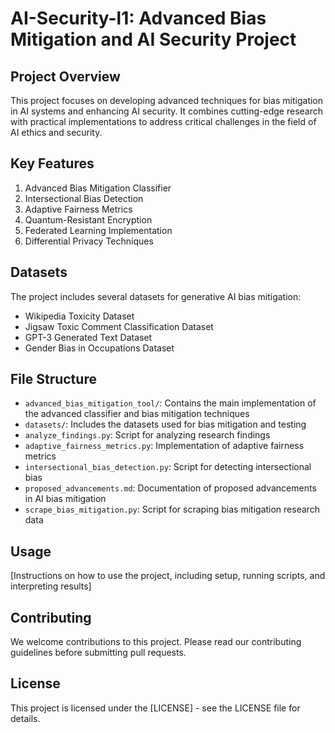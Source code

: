 # AI-Security-l1: Advanced Bias Mitigation and AI Security Project

## Project Overview
This project focuses on developing advanced techniques for bias mitigation in AI systems and enhancing AI security. It combines cutting-edge research with practical implementations to address critical challenges in the field of AI ethics and security.

## Key Features
1. Advanced Bias Mitigation Classifier
2. Intersectional Bias Detection
3. Adaptive Fairness Metrics
4. Quantum-Resistant Encryption
5. Federated Learning Implementation
6. Differential Privacy Techniques

## Datasets
The project includes several datasets for generative AI bias mitigation:
- Wikipedia Toxicity Dataset
- Jigsaw Toxic Comment Classification Dataset
- GPT-3 Generated Text Dataset
- Gender Bias in Occupations Dataset

## File Structure
- `advanced_bias_mitigation_tool/`: Contains the main implementation of the advanced classifier and bias mitigation techniques
- `datasets/`: Includes the datasets used for bias mitigation and testing
- `analyze_findings.py`: Script for analyzing research findings
- `adaptive_fairness_metrics.py`: Implementation of adaptive fairness metrics
- `intersectional_bias_detection.py`: Script for detecting intersectional bias
- `proposed_advancements.md`: Documentation of proposed advancements in AI bias mitigation
- `scrape_bias_mitigation.py`: Script for scraping bias mitigation research data

## Usage
[Instructions on how to use the project, including setup, running scripts, and interpreting results]

## Contributing
We welcome contributions to this project. Please read our contributing guidelines before submitting pull requests.

## License
This project is licensed under the [LICENSE] - see the LICENSE file for details.
